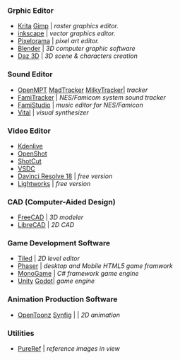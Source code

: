 ### Grphic Editor
- [Krita](https://krita.org/en/) [Gimp](https://www.gimp.org/) | *raster graphics editor.*
- [inkscape](https://inkscape.org/)   | *vector graphics editor.*
- [Pixelorama](https://orama-interactive.itch.io/pixelorama) | *pixel art editor.*
- [Blender](https://www.blender.org/) | *3D computer graphic software*
- [Daz 3D](https://www.daz3d.com/) | *3D scene & characters creation*

### Sound Editor
- [OpenMPT](https://openmpt.org/) [MadTracker](https://www.madtracker.org/main.php) [MilkyTracker](https://milkytracker.org/)| *tracker*
- [FamiTracker](http://famitracker.com/) | *NES/Famicom system sound tracker*
- [FamiStudio](https://famistudio.org/) | *music editor for NES/Famicon*
- [Vital](https://vital.audio/) | *visual synthesizer*

### Video Editor
- [Kdenlive](https://kdenlive.org/en/)
- [OpenShot](https://www.openshot.org/)
- [ShotCut](https://shotcut.org/)
- [VSDC](https://www.videosoftdev.com/)
- [Davinci Resolve 18](https://www.blackmagicdesign.com/ca/products/davinciresolve) | *free version*
- [Lightworks](https://lwks.com/) | *free version*

### CAD (Computer-Aided Design)
- [FreeCAD](https://www.freecad.org/) | *3D modeler*
- [LibreCAD](https://librecad.org/) | *2D CAD*

### Game Development Software
- [Tiled](https://www.mapeditor.org/) | *2D level editor*
- [Phaser](https://phaser.io/) | *desktop and Mobile HTML5 game framwork*
- [MonoGame](https://www.monogame.net/) | *C# framework game engine*
- [Unity](https://unity.com/) [Godot](https://godotengine.org/)| *game engine*

### Animation Production Software
- [OpenToonz](https://opentoonz.github.io/e/) [Synfig](https://www.synfig.org/) |  | *2D animation*

### Utilities
- [PureRef](https://www.pureref.com/) | *reference images in view*

